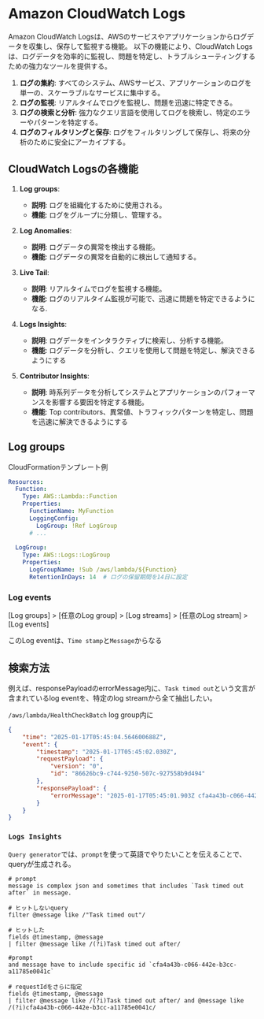 # Amazon CloudWatch Logs

Amazon CloudWatch Logsは、AWSのサービスやアプリケーションからログデータを収集し、保存して監視する機能。
以下の機能により、CloudWatch Logsは、ログデータを効率的に監視し、問題を特定し、トラブルシューティングするための強力なツールを提供する。

1. **ログの集約**: すべてのシステム、AWSサービス、アプリケーションのログを単一の、スケーラブルなサービスに集中する。
2. **ログの監視**: リアルタイムでログを監視し、問題を迅速に特定できる。
3. **ログの検索と分析**: 強力なクエリ言語を使用してログを検索し、特定のエラーやパターンを特定する。
4. **ログのフィルタリングと保存**: ログをフィルタリングして保存し、将来の分析のために安全にアーカイブする。

## CloudWatch Logsの各機能

1. **Log groups**:
   - **説明**: ログを組織化するために使用される。
   - **機能**: ログをグループに分類し、管理する。

2. **Log Anomalies**:
   - **説明**: ログデータの異常を検出する機能。
   - **機能**: ログデータの異常を自動的に検出して通知する。

3. **Live Tail**:
   - **説明**: リアルタイムでログを監視する機能。
   - **機能**: ログのリアルタイム監視が可能で、迅速に問題を特定できるようになる.

4. **Logs Insights**:
   - **説明**: ログデータをインタラクティブに検索し、分析する機能。
   - **機能**: ログデータを分析し、クエリを使用して問題を特定し、解決できるようにする

5. **Contributor Insights**:
   - **説明**: 時系列データを分析してシステムとアプリケーションのパフォーマンスを影響する要因を特定する機能。
   - **機能**: Top contributors、異常値、トラフィックパターンを特定し、問題を迅速に解決できるようにする

## Log groups

CloudFormationテンプレート例

```yaml
Resources:
  Function:
    Type: AWS::Lambda::Function
    Properties:
      FunctionName: MyFunction
      LoggingConfig:
        LogGroup: !Ref LogGroup
      # ...
  
  LogGroup:
    Type: AWS::Logs::LogGroup
    Properties:
      LogGroupName: !Sub /aws/lambda/${Function}
      RetentionInDays: 14  # ログの保留期間を14日に設定
```

### Log events

[Log groups] > [任意のLog group] > [Log streams] > [任意のLog stream] > [Log events]

このLog eventは、`Time stamp`と`Message`からなる

## 検索方法

例えば、responsePayloadのerrorMessage内に、`Task timed out`という文言が含まれているlog eventを、特定のlog streamから全て抽出したい。

`/aws/lambda/HealthCheckBatch` log group内に

```json
{
    "time": "2025-01-17T05:45:04.564600688Z",
    "event": {
        "timestamp": "2025-01-17T05:45:02.030Z",
        "requestPayload": {
            "version": "0",
            "id": "86626bc9-c744-9250-507c-927558b9d494"
        },
        "responsePayload": {
            "errorMessage": "2025-01-17T05:45:01.903Z cfa4a43b-c066-442e-b3cc-a11785e0041c Task timed out after 32.01 seconds"
        }
    }
}
```

### `Logs Insights`

`Query generator`では、`prompt`を使って英語でやりたいことを伝えることで、queryが生成される。

```prompt
# prompt
message is complex json and sometimes that includes `Task timed out after` in message.
```

```query
# ヒットしないquery
filter @message like /"Task timed out"/
```

```query
# ヒットした
fields @timestamp, @message 
| filter @message like /(?i)Task timed out after/
```

```prompt
#prompt
and message have to include specific id `cfa4a43b-c066-442e-b3cc-a11785e0041c`
```

```query
# requestIdをさらに指定
fields @timestamp, @message 
| filter @message like /(?i)Task timed out after/ and @message like /(?i)cfa4a43b-c066-442e-b3cc-a11785e0041c/
```
